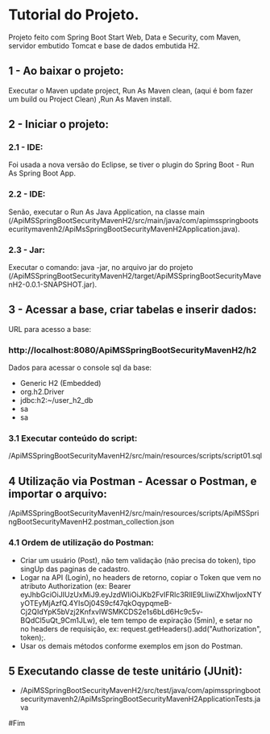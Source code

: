 # Tutorial do Projeto.
Projeto feito com Spring Boot Start Web, Data e Security, com Maven, servidor embutido Tomcat e base de dados embutida H2.

## 1 - Ao baixar o projeto:
Executar o Maven update project, Run As Maven clean, (aqui é bom fazer um build ou Project Clean) ,Run As Maven install.

## 2 - Iniciar o projeto:
### 2.1 - IDE: 
Foi usada a nova versão do Eclipse, se tiver o plugin do Spring Boot - Run As Spring Boot App.
### 2.2 - IDE: 
Senão, executar o Run As Java Application, na classe main (/ApiMSSpringBootSecurityMavenH2/src/main/java/com/apimsspringbootsecuritymavenh2/ApiMsSpringBootSecurityMavenH2Application.java). 
### 2.3 - Jar: 
Executar o comando: java -jar, no arquivo jar do projeto (/ApiMSSpringBootSecurityMavenH2/target/ApiMSSpringBootSecurityMavenH2-0.0.1-SNAPSHOT.jar).

## 3 - Acessar a base, criar tabelas e inserir dados:
URL para acesso a base:
### http://localhost:8080/ApiMSSpringBootSecurityMavenH2/h2

Dados para acessar o console sql da base:
 - Generic H2 (Embedded)
 - org.h2.Driver
 - jdbc:h2:~/user_h2_db
 - sa
 - sa
 
### 3.1 Executar conteúdo do script:
/ApiMSSpringBootSecurityMavenH2/src/main/resources/scripts/script01.sql

## 4 Utilização via Postman - Acessar o Postman, e importar o arquivo:
/ApiMSSpringBootSecurityMavenH2/src/main/resources/scripts/ApiMSSpringBootSecurityMavenH2.postman_collection.json
### 4.1 Ordem de utilização do Postman:
 - Criar um usuário (Post), não tem validação (não precisa do token), tipo singUp das paginas de cadastro.
 - Logar na API (Login), no headers de retorno, copiar o Token que vem no atributo Authorization (ex: Bearer eyJhbGciOiJIUzUxMiJ9.eyJzdWIiOiJKb2FvIFRlc3RlIE9LIiwiZXhwIjoxNTYyOTEyMjAzfQ.4YIsOj04S9cf47qkOqypqmeB-Cj2QIdYpK5bVzj2KnfxvIWSMKCDS2e1s6bLd6Hc9c5v-BQdCl5uQt_9Cm1JLw), ele tem tempo de expiração (5min), e setar no no headers de requisição, ex: request.getHeaders().add("Authorization", token);.
 - Usar os demais métodos conforme exemplos em json do Postman.
 
## 5 Executando classe de teste unitário (JUnit):
 - /ApiMSSpringBootSecurityMavenH2/src/test/java/com/apimsspringbootsecuritymavenh2/ApiMsSpringBootSecurityMavenH2ApplicationTests.java 
 
#Fim
